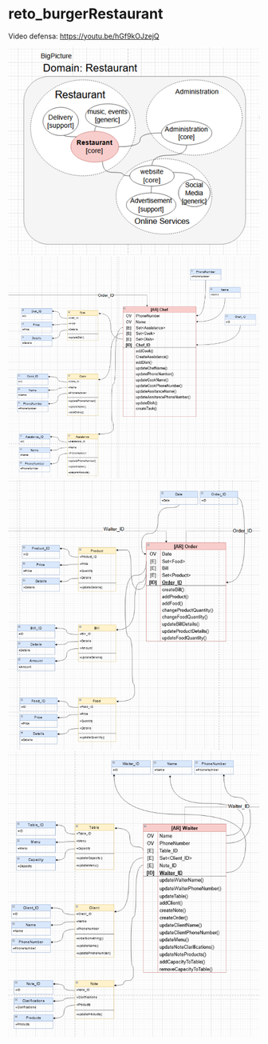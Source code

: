 ﻿# reto_burgerRestaurant
Video defensa: https://youtu.be/hGf9kOJzejQ

![alt text](DDDModels/BigPicture.png)
![](DDDModels/AR-Chef.png)
![](DDDModels/AR-Order.png)
![](DDDModels/AR-Waiter.png)
